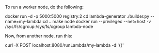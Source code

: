 To run a worker node, do the following:

docker run -d -p 5000:5000 registry:2
cd lambda-generator
./builder.py --name=my-lambda
cd ..
make node
docker run --privileged --net=host -v /sys/fs/cgroup:/sys/fs/cgroup lambda-node

Now, from another node, run this:

curl -X POST localhost:8080/runLambda/my-lambda -d '{}'
